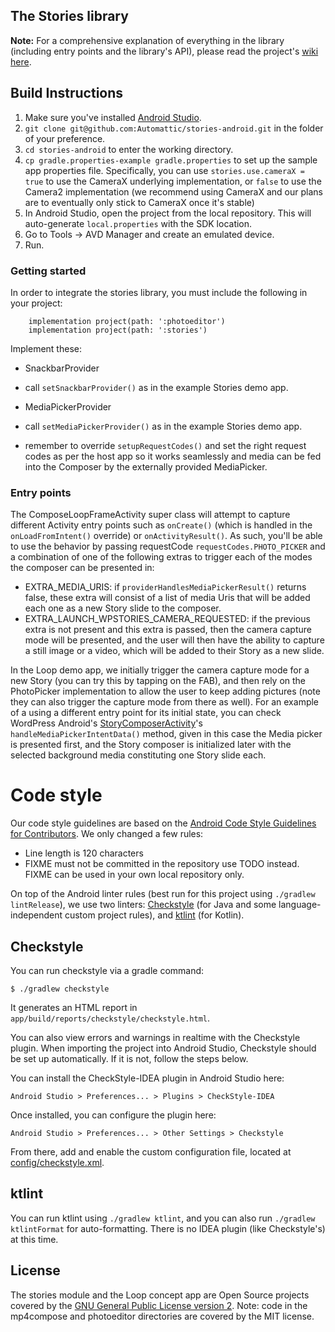 
## The Stories library

**Note:** For a comprehensive explanation of everything in the library (including entry points and the library's API), please read the project's [wiki here](https://github.com/Automattic/stories-android/wiki).

## Build Instructions ##

1. Make sure you've installed [Android Studio](https://developer.android.com/studio/index.html).
1. `git clone git@github.com:Automattic/stories-android.git` in the folder of your preference.
1. `cd stories-android` to enter the working directory.
1. `cp gradle.properties-example gradle.properties` to set up the sample app properties file. Specifically, you can use `stories.use.cameraX = true` to use the CameraX underlying implementation, or `false` to use the Camera2 implementation (we recommend using CameraX and our plans are to eventually only stick to CameraX once it's stable)
1. In Android Studio, open the project from the local repository. This will auto-generate `local.properties` with the SDK location.
1. Go to Tools → AVD Manager and create an emulated device.
1. Run.


### Getting started
In order to integrate the stories library, you must include the following in your project:
```
    implementation project(path: ':photoeditor')
    implementation project(path: ':stories')
```

Implement these:
- SnackbarProvider
- call `setSnackbarProvider()` as in the example Stories demo app.

- MediaPickerProvider
- call `setMediaPickerProvider()` as in the example Stories demo app.
- remember to override `setupRequestCodes()` and set the right request codes as per the host app so it works seamlessly and media can be fed into the Composer by the externally provided MediaPicker.

### Entry points
The ComposeLoopFrameActivity super class will attempt to capture different Activity entry points such as `onCreate()` (which is handled in the `onLoadFromIntent()` override) or `onActivityResult()`. As such, you'll be able to use the behavior by passing requestCode `requestCodes.PHOTO_PICKER` and a combination of one of the following extras to trigger each of the modes the composer can be presented in:
- EXTRA_MEDIA_URIS: if `providerHandlesMediaPickerResult()`  returns false, these extra will consist of a list of media Uris that will be added each one as a new Story slide to the composer.
- EXTRA_LAUNCH_WPSTORIES_CAMERA_REQUESTED: if the previous extra is not present and this extra is passed, then the camera capture mode will be presented, and the user will then have the ability to capture a still image or a video, which will be added to their Story as a new slide.

In the Loop demo app, we initially trigger the camera capture mode for a new Story (you can try this by tapping on the FAB), and then rely on the PhotoPicker implementation to allow the user to keep adding pictures (note they can also trigger the capture mode from there as well). For an example of a using a different entry point for its initial state, you can check WordPress Android's [StoryComposerActivity](https://github.com/wordpress-mobile/WordPress-Android/blob/develop/WordPress/src/main/java/org/wordpress/android/ui/stories/StoryComposerActivity.kt)'s `handleMediaPickerIntentData()` method, given in this case the Media picker is presented first, and the Story composer is initialized later with the selected background media constituting one Story slide each.


# Code style

Our code style guidelines are based on the [Android Code Style Guidelines for Contributors](https://source.android.com/source/code-style.html). We only changed a few rules:

* Line length is 120 characters
* FIXME must not be committed in the repository use TODO instead. FIXME can be used in your own local repository only.

On top of the Android linter rules (best run for this project using `./gradlew lintRelease`), we use two linters: [Checkstyle](http://checkstyle.sourceforge.net/) (for Java and some language-independent custom project rules), and [ktlint](https://github.com/pinterest/ktlint) (for Kotlin).

## Checkstyle

You can run checkstyle via a gradle command:

```
$ ./gradlew checkstyle
```

It generates an HTML report in `app/build/reports/checkstyle/checkstyle.html`.

You can also view errors and warnings in realtime with the Checkstyle plugin.  When importing the project into Android Studio, Checkstyle should be set up automatically.  If it is not, follow the steps below.

You can install the CheckStyle-IDEA plugin in Android Studio here:

`Android Studio > Preferences... > Plugins > CheckStyle-IDEA`

Once installed, you can configure the plugin here:

`Android Studio > Preferences... > Other Settings > Checkstyle`

From there, add and enable the custom configuration file, located at [config/checkstyle.xml](https://github.com/automattic/stories-android/blob/develop/config/checkstyle.xml).

## ktlint

You can run ktlint using `./gradlew ktlint`, and you can also run `./gradlew ktlintFormat` for auto-formatting. There is no IDEA plugin (like Checkstyle's) at this time.

## License ##

The stories module and the Loop concept app are Open Source projects covered by the
[GNU General Public License version 2](LICENSE.md). Note: code in the mp4compose and photoeditor directories are covered by the MIT license.
